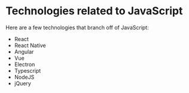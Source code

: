 # Technologies related to JavaScript

Here are a few technologies that branch off of JavaScript:

- React
- React Native
- Angular
- Vue
- Electron
- Typescript
- NodeJS
- jQuery
